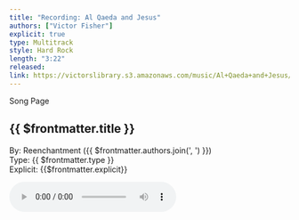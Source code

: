 ```yaml
---
title: "Recording: Al Qaeda and Jesus"
authors: ["Victor Fisher"]
explicit: true
type: Multitrack  
style: Hard Rock
length: "3:22"
released:
link: https://victorslibrary.s3.amazonaws.com/music/Al+Qaeda+and+Jesus/Al+Qaeda+and+Jesus.mp3
---
```


<g-link to="/song/al-qaeda-and-jesus">Song Page</g-link>

## {{ $frontmatter.title }}

By: <g-link to="/band/reenchantment">Reenchantment</g-link> ({{ $frontmatter.authors.join(', ') }})  
Type: {{ $frontmatter.type }}  
Explicit: {{$frontmatter.explicit}}

<audio controls controlsList="nodownload">
  <source :src="$frontmatter.link" type="audio/mpeg">
Your browser does not support the audio element.
</audio>
